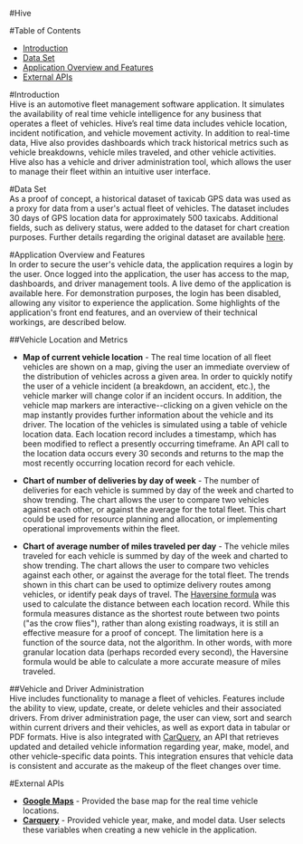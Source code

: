 #Hive

#Table of Contents
- [Introduction](https://github.com/jshales-liberty/auto_data_pipeline_back/blob/master/README.md#Introduction)
- [Data Set](https://github.com/jshales-liberty/auto_data_pipeline_back/blob/master/README.md#Data-Set)
- [Application Overview and Features](https://github.com/jshales-liberty/auto_data_pipeline_back/blob/master/README.md#Application-Overview-And-Features)
- [External APIs](https://github.com/jshales-liberty/auto_data_pipeline_back/blob/master/README.md#External-APIs)

#Introduction  
Hive is an automotive fleet management software application.  It simulates the availability of real time vehicle intelligence for any business that operates a fleet of vehicles.  Hive’s real time data includes vehicle location, incident notification, and vehicle movement activity.  In addition to real-time data, Hive also provides dashboards which track historical metrics such as vehicle breakdowns, vehicle miles traveled, and other vehicle activities.  Hive also has a vehicle and driver administration tool, which allows the user to manage their fleet within an intuitive user interface.

#Data Set  
As a proof of concept, a historical dataset of taxicab GPS data was used as a proxy for data from a user's actual fleet of vehicles.  The dataset includes 30 days of GPS location data for approximately 500 taxicabs.  Additional fields, such as delivery status, were added to the dataset for chart creation purposes.  Further details regarding the original dataset are available <a href= "http://crawdad.org/epfl/mobility/20090224/">here</a>.

#Application Overview and Features  
In order to secure the user's vehicle data, the application requires a login by the user.  Once logged into the application, the user has access to the map, dashboards, and driver management tools.  A live demo of the application is available here.  For demonstration purposes, the login has been disabled, allowing any visitor to experience the application.  Some highlights of the application's front end features, and an overview of their technical workings, are described below.

##Vehicle Location and Metrics  
- **Map of current vehicle location** - The real time location of all fleet vehicles are shown on a map, giving the user an immediate overview of the distribution of vehicles across a given area.  In order to quickly notify the user of a vehicle incident (a breakdown, an accident, etc.), the vehicle marker will change color if an incident occurs.  In addition, the vehicle map markers are interactive--clicking on a given vehicle on the map instantly provides further information about the vehicle and its driver.  The location of the vehicles is simulated using a table of vehicle location data.  Each location record includes a timestamp, which has been modified to reflect a presently occurring timeframe.  An API call to the location data occurs every 30 seconds and returns to the map the most recently occurring location record for each vehicle.

- **Chart of number of deliveries by day of week** - The number of deliveries for each vehicle is summed by day of the week and charted to show trending.  The chart allows the user to compare two vehicles against each other, or against the average for the total fleet.  This chart could be used for resource planning and allocation, or implementing operational improvements within the fleet.

- **Chart of average number of miles traveled per day** - The vehicle miles traveled for each vehicle is summed by day of the week and charted to show trending.  The chart allows the user to compare two vehicles against each other, or against the average for the total fleet.  The trends shown in this chart can be used to optimize delivery routes among vehicles, or identify peak days of travel.  The <a href = "https://en.wikipedia.org/wiki/Haversine_formula">Haversine formula</a> was used to calculate the distance between each location record.  While this formula measures distance as the shortest route between two points ("as the crow flies"), rather than along existing roadways, it is still an effective measure for a proof of concept.  The limitation here is a function of the source data, not the algorithm.  In other words, with more granular location data (perhaps recorded every second), the Haversine formula would be able to calculate a more accurate measure of miles traveled.

##Vehicle and Driver Administration  
Hive includes functionality to manage a fleet of vehicles.  Features include the ability to view, update, create, or delete vehicles and their associated drivers.  From driver administration page, the user can view, sort and search within current drivers and their vehicles, as well as export data in tabular or PDF formats.  Hive is also integrated with <a href="http://www.carqueryapi.com/">CarQuery</a>, an API that retrieves updated and detailed vehicle information regarding year, make, model, and other vehicle-specific data points.  This integration ensures that vehicle data is consistent and accurate as the makeup of the fleet changes over time.

#External APIs  
- <a href = "https://developers.google.com/maps/">**Google Maps**</a> - Provided the base map for the real time vehicle locations.
- <a href = "http://www.carqueryapi.com/">**Carquery**</a> - Provided vehicle year, make, and model data.  User selects these variables when creating a new vehicle in the application.
